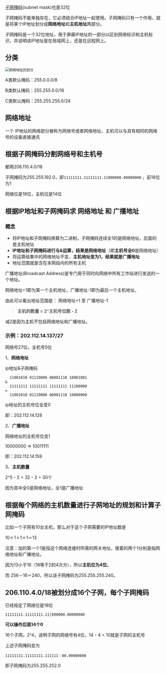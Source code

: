 [子网掩码](https://kernel.blog.csdn.net/article/details/50989257?spm=1001.2101.3001.6661.1&utm_medium=distribute.pc_relevant_t0.none-task-blog-2%7Edefault%7ECTRLIST%7Edefault-1-50989257-blog-122937098.pc_relevant_multi_platform_featuressortv2dupreplace&depth_1-utm_source=distribute.pc_relevant_t0.none-task-blog-2%7Edefault%7ECTRLIST%7Edefault-1-50989257-blog-122937098.pc_relevant_multi_platform_featuressortv2dupreplace&utm_relevant_index=1)(subnet mask)也是32位

子网掩码不能单独存在，它必须结合IP地址一起使用。子网掩码只有一个作用，就是将某个IP地址划分成**网络地址**和**主机地址**两部分。 

子网掩码是一个32位地址，用于屏蔽IP地址的一部分以区别网络标识和主机标识，并说明该IP地址是在局域网上，还是在远程网上。

## 分类

<img src="https://cdn.jsdelivr.net/gh/YiENx1205/cloudimgs/notes/202208061451542.png" alt="网络地址的划分" style="zoom:80%;" />

A类默认掩码：255.0.0.0/8

B类默认掩码：255.255.0.0/16

C类默认掩码：255.255.255.0/24

## 网络地址

一个 IP地址的网络部分被称为网络号或者网络地址，主机可以与具有相同的网络号的设备直接通讯

## 根据子网掩码分割网络号和主机号

都用206.110.4.0/18

子网掩码为255.255.192.0，即`11111111.11111111.11000000.00000000` ，前18位为1

网络位是18位，主机位是14位

## 根据IP地址和子网掩码求 网络地址 和 广播地址

### 概念

- 将IP地址和子网掩码换算为二进制，子网掩码连续全1的是网络地址，后面的是主机地址
- **IP地址和子网掩码进行与&运算，结果是网络地址**（即**主机号全0**是网络地址）
- 将运算结果中的网络地址不变，**主机地址变为1，结果就是广播地址**
- 地址范围就是含在本网段内的所有主机

广播地址(Broadcast Address)是专门用于同时向网络中所有工作站进行发送的一个地址。

网络地址+1即为第一个主机地址，广播地址-1即为最后一个主机地址， 

由此可以看出地址范围是： 网络地址+1 至 广播地址-1

> **主机的数量 = 2^主机号位数 - 2**

减2是因为主机不包括网络地址和广播地址。



### 示例：202.112.14.137/27

网络号27位，主机号5位

1、**网络地址**

ip地址&子网掩码

```
  11001010 01110000 00001110 10001001
&
  11111111 11111111 11111111 11100000
= 
  11001010 01110000 00001110 10000000
```

ip地址的主机号位全变0

即：202.112.14.128

2、**广播地址**

网络地址的主机号位变1

10000000 => 10011111

即：202.112.14.159

3、**主机数量**

2^5 - 2 = 32 - 2 = 30个

因为其中全0是网络地址，全1是广播地址



## 根据每个网络的主机数量进行子网地址的规划和计算子网掩码

比如一个子网有10台主机，那么对于这个子网需要的IP地址数是 

10＋1＋1＋1＝13 

注意：加的第一个1是指这个网络连接时所需的网关地址，接着的两个1分别是指网络地址和广播地址。 

因为13小于16（16等于2的4次方），所以**主机位为4位**。

而 256－16＝240，所以该子网掩码为255.255.255.240。



## 206.110.4.0/18被划分成16个子网，每个子网掩码

已经规定了网络位是18位

```
11111111.11111111.11|000000.00000000
```

**可以操作后面14个0**

16个子网，2^4，说明子网的网络号有4位，14 - 4 = 10就是子网的主机号

上述子网掩码变为

```
11111111.11111111.111111｜00.00000000
```

即子网掩码为255.255.252.0